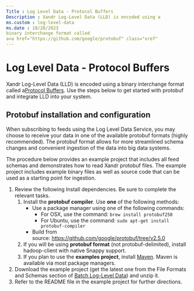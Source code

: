 ```yaml
---
Title : Log Level Data - Protocol Buffers
Description : Xandr Log-Level Data (LLD) is encoded using a
ms.custom : log-level-data
ms.date : 10/28/2023
binary interchange format called
a<a href="https://github.com/google/protobuf" class="xref"
---
```



# Log Level Data - Protocol Buffers



Xandr Log-Level Data (LLD) is encoded using a
binary interchange format called
a<a href="https://github.com/google/protobuf" class="xref"
target="_blank">Protocol Buffers</a>. Use the steps below to get started
with protobuf and integrate LLD into your system. 



## Protobuf installation and configuration

When subscribing to feeds using the Log Level Data Service, you may
choose to receive your data in one of the available protobuf formats
(highly recommended). The protobuf format allows for more streamlined
schema changes and convenient ingestion of the data into big data
systems. 

The procedure below provides an example project that includes all feed
schemas and demonstrates how to read Xandr
protobuf files. The example project includes example binary files as
well as source code that can be used as a starting point for ingestion.

1.  Review the following Install dependencies. Be sure to complete the
    relevant tasks.
    1.  Install the **protobuf compiler**. Use **one** of the following
        methods:
        - Use a package manager using one of the following commands:
          - For OSX, use the command: `brew install protobuf250`
          - For Ubuntu, use the
            command: `sudo apt-get install protobuf-compiler`
        - Build from
          source: <a href="https://github.com/google/protobuf/tree/v2.5.0" class="xref"
          target="_blank">https://github.com/google/protobuf/tree/v2.5.0</a>
    2.  If you will be using **protobuf format** (not
        protobuf-delimited), install hadoop-client with native Snappy
        support.
    3.  If you plan to use the **examples project**, install
        <a href="https://maven.apache.org/" class="xref"
        target="_blank">Maven</a>. Maven is available via most package
        managers.
2.  Download the example project (get the latest one from the
    File Formats and Schemas section
    of <a
    href="batch-log-level-data.md"
    class="xref" target="_blank">Batch Log-Level Data</a>) and unzip
    it. 
3.  Refer to the README file in the example project for further
    directions.






